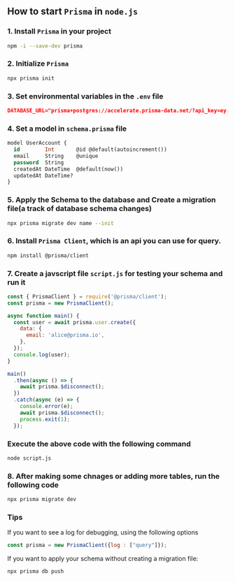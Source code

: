## How to start `Prisma` in `node.js`

### 1. Install `Prisma` in your project
```bash
npm -i --save-dev prisma
```

### 2. Initialize `Prisma`
```bash
npx prisma init
```

### 3. Set environmental variables in the `.env` file
```json
DATABASE_URL="prisma+postgres://accelerate.prisma-data.net/?api_key=ey..."
```

### 4. Set a model in `schema.prisma` file
```sql
model UserAccount {
  id        Int       @id @default(autoincrement())
  email     String    @unique
  password  String
  createdAt DateTime  @default(now())
  updatedAt DateTime?
}
```

### 5. Apply the Schema to the database and Create a migration file(a track of database schema changes)
```bash
npx prisma migrate dev name --init
```

### 6. Install `Prisma Client`, which is an api you can use for query.
```bash
npm install @prisma/client
```

### 7. Create a javscript file `script.js` for testing your schema and run it
```javascript
const { PrismaClient } = require('@prisma/client');
const prisma = new PrismaClient();

async function main() {
  const user = await prisma.user.create({
    data: {
      email: 'alice@prisma.io',
    },
  });
  console.log(user);
}

main()
  .then(async () => {
    await prisma.$disconnect();
  })
  .catch(async (e) => {
    console.error(e);
    await prisma.$disconnect();
    process.exit(1);
  });
```
### Execute the above code with the following command
```bash
node script.js
```

### 8. After making some chnages or adding more tables, run the following code
```bash
npx prisma migrate dev
```


### Tips
If you want to see a log for debugging, using the following options
```javascript
const prisma = new PrismaClient({log : ["query"]});
```

If you want to apply your schema without creating a migration file:
```bash
npx prisma db push
```